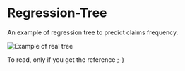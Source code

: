 # Regression-Tree
An example of regression tree to predict claims frequency.

![Example of real tree](https://github.com/william-tiritilli/Regression-Tree/assets/46381506/b24b829e-bdb7-4499-94ba-d08a22db9ea0)

To read, only if you get the reference ;-)
